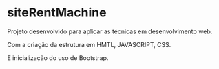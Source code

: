 # siteRentMachine

Projeto desenvolvido para aplicar as técnicas em desenvolvimento web.

Com a criação da estrutura em HMTL, JAVASCRIPT, CSS.

E inicialização do uso de Bootstrap.